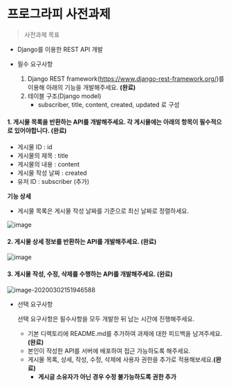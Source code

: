 # 프로그라피 사전과제

> 사전과제 목표

- Django를 이용한 REST API 개발

- 필수 요구사항

  1. Django REST framework(https://www.django-rest-framework.org/)를 이용해 아래의 기능을 개발해주세요. __(완료)__
  2. 테이블 구조(Django model)
     - subscriber, title, content, created, updated 로 구성
#### 1. 게시물 목록을 반환하는 API를 개발해주세요. 각 게시물에는 아래의 항목이 필수적으로 있어야합니다. __(완료)__

- 게시물 ID : id
- 게시물의 제목 : title
- 게시물의 내용 : content
- 게시물 작성 날짜 : created
- 유저 ID : subscriber (추가)

**기능 상세**

- 게시물 목록은 게시물 작성 날짜를 기준으로 최신 날짜로 정렬하세요.

![image](https://user-images.githubusercontent.com/26649731/75650332-e5e50f80-5c98-11ea-826c-6f4c7787a544.png)

#### 2. 게시물 상세 정보를 반환하는 API를 개발해주세요. __(완료)__

![image](https://user-images.githubusercontent.com/26649731/75650396-1167fa00-5c99-11ea-9777-dd36677832fc.png)

#### 3. 게시물 작성, 수정, 삭제를 수행하는 API를 개발해주세요. __(완료)__

![image-20200302151946588](C:\Users\KTNET\AppData\Roaming\Typora\typora-user-images\image-20200302151946588.png)

- 선택 요구사항

  선택 요구사항은 필수사항을 모두 개발한 뒤 남는 시간에 진행해주세요.

  - 기본 디렉토리에 README.md를 추가하여 과제에 대한 피드백을 남겨주세요. __(완료)__
  - 본인이 작성한 API를 서버에 배포하여 접근 가능하도록 해주세요.
  - 게시물 목록, 상세, 작성, 수정, 삭제에 사용자 권한을 추가로 적용해보세요.__(완료)__
    - __게시글 소유자가 아닌 경우 수정 불가능하도록 권한 추가__

